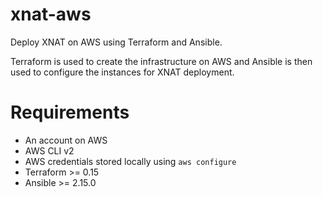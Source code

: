 # xnat-aws
Deploy XNAT on AWS using Terraform and Ansible.

Terraform is used to create the infrastructure on AWS and Ansible is then used to configure the instances for XNAT deployment.

# Requirements

- An account on AWS
- AWS CLI v2
- AWS credentials stored locally using `aws configure`
- Terraform >= 0.15
- Ansible >= 2.15.0
